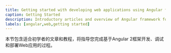 ```yaml
---
title: Getting started with developing web applications using Angular framework
caption: Getting Started
description: Introductory articles and overview of Angular framework for developing rich front ends
labels: [angular,web,getting started]
---
```

本节包含适合初学者的文章和教程，将指导您完成基于Angular 2框架开发、调试和部署Web应用的过程。